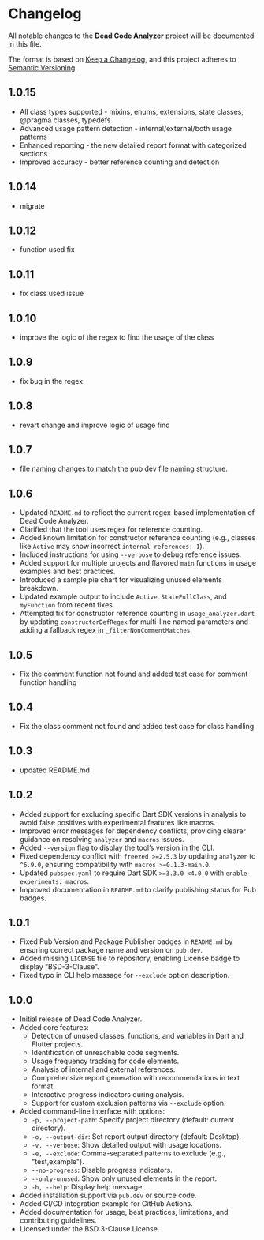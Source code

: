 # Changelog

All notable changes to the **Dead Code Analyzer** project will be documented in this file.

The format is based on [Keep a Changelog](https://keepachangelog.com/en/1.0.0/), and this project adheres to [Semantic Versioning](https://semver.org/spec/v2.0.0.html).

## 1.0.15

- All class types supported - mixins, enums, extensions, state classes, @pragma classes, typedefs
- Advanced usage pattern detection - internal/external/both usage patterns
- Enhanced reporting - the new detailed report format with categorized sections
- Improved accuracy - better reference counting and detection

## 1.0.14

- migrate

## 1.0.12

- function used fix

## 1.0.11

- fix class used issue

## 1.0.10

- improve the logic of the regex to find the usage of the class

## 1.0.9

- fix bug in the regex

## 1.0.8

- revart change and improve logic of usage find

## 1.0.7

- file naming changes to match the pub dev file naming structure.

## 1.0.6

- Updated `README.md` to reflect the current regex-based implementation of Dead Code Analyzer.
- Clarified that the tool uses regex for reference counting.
- Added known limitation for constructor reference counting (e.g., classes like `Active` may show incorrect `internal references: 1`).
- Included instructions for using `--verbose` to debug reference issues.
- Added support for multiple projects and flavored `main` functions in usage examples and best practices.
- Introduced a sample pie chart for visualizing unused elements breakdown.
- Updated example output to include `Active`, `StateFullClass`, and `myFunction` from recent fixes.
- Attempted fix for constructor reference counting in `usage_analyzer.dart` by updating `constructorDefRegex` for multi-line named parameters and adding a fallback regex in `_filterNonCommentMatches`.

## 1.0.5

- Fix the comment function not found and added test case for comment function handling

## 1.0.4

- Fix the class comment not found and added test case for class handling

## 1.0.3

- updated README.md

## 1.0.2

- Added support for excluding specific Dart SDK versions in analysis to avoid false positives with experimental features like macros.
- Improved error messages for dependency conflicts, providing clearer guidance on resolving `analyzer` and `macros` issues.
- Added `--version` flag to display the tool’s version in the CLI.
- Fixed dependency conflict with `freezed >=2.5.3` by updating `analyzer` to `^6.9.0`, ensuring compatibility with `macros >=0.1.3-main.0`.
- Updated `pubspec.yaml` to require Dart SDK `>=3.3.0 <4.0.0` with `enable-experiments: macros`.
- Improved documentation in `README.md` to clarify publishing status for Pub badges.

## 1.0.1

- Fixed Pub Version and Package Publisher badges in `README.md` by ensuring correct package name and version on `pub.dev`.
- Added missing `LICENSE` file to repository, enabling License badge to display “BSD-3-Clause”.
- Fixed typo in CLI help message for `--exclude` option description.

## 1.0.0

- Initial release of Dead Code Analyzer.
- Added core features:
  - Detection of unused classes, functions, and variables in Dart and Flutter projects.
  - Identification of unreachable code segments.
  - Usage frequency tracking for code elements.
  - Analysis of internal and external references.
  - Comprehensive report generation with recommendations in text format.
  - Interactive progress indicators during analysis.
  - Support for custom exclusion patterns via `--exclude` option.
- Added command-line interface with options:
  - `-p, --project-path`: Specify project directory (default: current directory).
  - `-o, --output-dir`: Set report output directory (default: Desktop).
  - `-v, --verbose`: Show detailed output with usage locations.
  - `-e, --exclude`: Comma-separated patterns to exclude (e.g., "test,example").
  - `--no-progress`: Disable progress indicators.
  - `--only-unused`: Show only unused elements in the report.
  - `-h, --help`: Display help message.
- Added installation support via `pub.dev` or source code.
- Added CI/CD integration example for GitHub Actions.
- Added documentation for usage, best practices, limitations, and contributing guidelines.
- Licensed under the BSD 3-Clause License.
